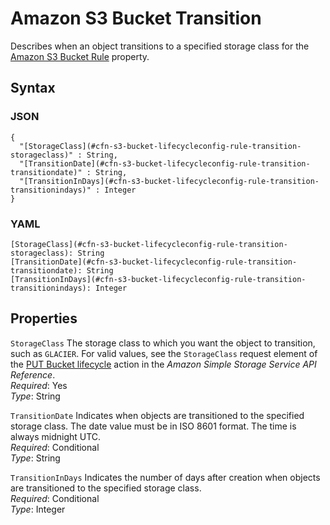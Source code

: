 # Amazon S3 Bucket Transition<a name="aws-properties-s3-bucket-lifecycleconfig-rule-transition"></a>

Describes when an object transitions to a specified storage class for the [Amazon S3 Bucket Rule](aws-properties-s3-bucket-lifecycleconfig-rule.md) property\.

## Syntax<a name="w4ab1c21c14e1903b5"></a>

### JSON<a name="aws-properties-s3-bucket-lifecycleconfig-rule-transition-syntax.json"></a>

```
{
  "[StorageClass](#cfn-s3-bucket-lifecycleconfig-rule-transition-storageclass)" : String,
  "[TransitionDate](#cfn-s3-bucket-lifecycleconfig-rule-transition-transitiondate)" : String,
  "[TransitionInDays](#cfn-s3-bucket-lifecycleconfig-rule-transition-transitionindays)" : Integer
}
```

### YAML<a name="aws-properties-s3-bucket-lifecycleconfig-rule-transition-syntax.yaml"></a>

```
[StorageClass](#cfn-s3-bucket-lifecycleconfig-rule-transition-storageclass): String
[TransitionDate](#cfn-s3-bucket-lifecycleconfig-rule-transition-transitiondate): String
[TransitionInDays](#cfn-s3-bucket-lifecycleconfig-rule-transition-transitionindays): Integer
```

## Properties<a name="w4ab1c21c14e1903b7"></a>

`StorageClass`  <a name="cfn-s3-bucket-lifecycleconfig-rule-transition-storageclass"></a>
The storage class to which you want the object to transition, such as `GLACIER`\. For valid values, see the `StorageClass` request element of the [PUT Bucket lifecycle](https://docs.aws.amazon.com/AmazonS3/latest/API/RESTBucketPUTlifecycle.html) action in the *Amazon Simple Storage Service API Reference*\.  
*Required*: Yes  
*Type*: String

`TransitionDate`  <a name="cfn-s3-bucket-lifecycleconfig-rule-transition-transitiondate"></a>
Indicates when objects are transitioned to the specified storage class\. The date value must be in ISO 8601 format\. The time is always midnight UTC\.  
*Required*: Conditional  
*Type*: String

`TransitionInDays`  <a name="cfn-s3-bucket-lifecycleconfig-rule-transition-transitionindays"></a>
Indicates the number of days after creation when objects are transitioned to the specified storage class\.  
*Required*: Conditional  
*Type*: Integer